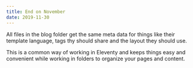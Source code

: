 ```yaml
---
title: End on November
date: 2019-11-30
---
```


All files in the blog folder get the same meta data for things like their template language, tags thy should share and the layout they should use.
<!--more-->

This is a common way of working in Eleventy and keeps things easy and convenient while working in folders to organize your pages and content.
